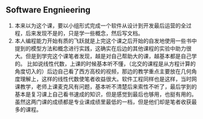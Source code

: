 ## Software Engnieering

1. 本来以为这个课，要以小组形式完成一个软件从设计到开发最后运营的全过程，后来发现不是的，只是学一些概念，然后写文档。
2. 本人编程能力开始有质的飞跃就是上完这个课之后开始的自发地使用一些书中提到的模型方法和概念进行实践，这确实在后边的其他课程的实验中助力很大。但是到学完这个课笔者发现，越是对自己帮助大的课，越基本都是自己学的。
比如说线性代数，上课的时候基本听不懂，（北交的课程是从方程计算的角度切入的）后边自己看了西方高校的视频，那边的教学重点主要放在几何角度理解上，这样的线性代数使笔者收益很大。软件工程同样也是这样，当时网课教学，老师上课麦克风有问题，基本听不清楚后来索性不听了，最后学到的基本是复习课上自己看书速成的知识，但是感觉到最后也够用，也挺有用的。
虽然这两门课的成绩都是专业课成绩里最低的一档，但是他们却是笔者收获最多的课程。
